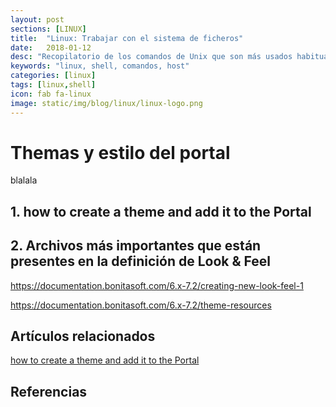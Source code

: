 ```yaml
---
layout: post
sections: [LINUX]
title:  "Linux: Trabajar con el sistema de ficheros"
date:   2018-01-12
desc: "Recopilatorio de los comandos de Unix que son más usados habitualmente para trabajar con el sistema de ficheros. Buscar, leer, crear y editar, comprimir ficheros."
keywords: "linux, shell, comandos, host"
categories: [linux]
tags: [linux,shell]
icon: fab fa-linux
image: static/img/blog/linux/linux-logo.png
---
```



# Themas y estilo del portal #

blalala

<!-- more -->

## 1. how to create a theme and add it to the Portal ##



## 2. Archivos más importantes que están presentes en la definición de Look & Feel ##

https://documentation.bonitasoft.com/6.x-7.2/creating-new-look-feel-1

https://documentation.bonitasoft.com/6.x-7.2/theme-resources


## Artículos relacionados ##

[how to create a theme and add it to the Portal](https://documentation.bonitasoft.com/6.x-7.2/theme-resources "how to create a theme and add it to the Portal")


## Referencias ##

